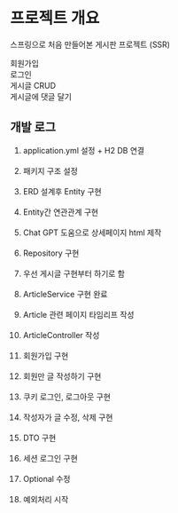 # 프로젝트 개요

스프링으로 처음 만들어본 게시판 프로젝트 (SSR)

회원가입<br/>
로그인<br/>
게시글 CRUD<br/>
게시글에 댓글 달기<br/>





## 개발 로그

1. application.yml 설정 + H2 DB 연결 <br/><br/>
2. 패키지 구조 설정 <br/><br/>
3. ERD 설계후 Entity 구현 <br/><br/>
4. Entity간 연관관계 구현 <br/><br/>
5. Chat GPT 도움으로 상세페이지 html 제작 <br/><br/>
6. Repository 구현 <br/><br/>
7. 우선 게시글 구현부터 하기로 함 <br/><br/>
8. ArticleService 구현 완료 <br/><br/>
9. Article 관련 페이지 타임리프 작성 <br/><br/>
10. ArticleController 작성 <br/><br/>
11. 회원가입 구현 <br/><br/>
12. 회원만 글 작성하기 구현 <br/><br/>
13. 쿠키 로그인, 로그아웃 구현 <br/><br/>
14. 작성자가 글 수정, 삭제 구현 <br/><br/>
15. DTO 구현 <br/><br/>
16. 세션 로그인 구현 <br/><br/>
17. Optional 수정 <br/><br/>
18. 예외처리 시작 <br/><br/>
